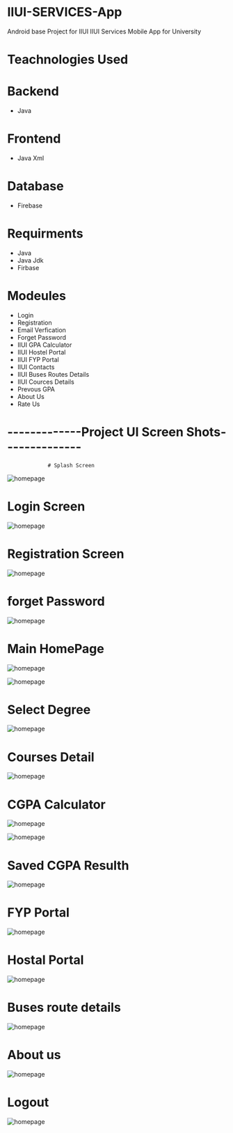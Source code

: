 # IIUI-SERVICES-App
Android base Project for IIUI 
IIUI Services Mobile App for University

# Teachnologies Used
# Backend
- Java
# Frontend
- Java Xml
# Database
- Firebase

 # Requirments
 - Java
 - Java Jdk
 - Firbase 
 # Modeules
 - Login
 - Registration 
 - Email Verfication
 - Forget Password
 - IIUI GPA Calculator
 - IIUI Hostel Portal
 - IIUI FYP Portal
 - IIUI Contacts
 - IIUI Buses Routes Details
 - IIUI Cources Details 
 - Prevous GPA
 - About Us
 - Rate Us
 
# -------------Project UI Screen Shots--------------
                 # Splash Screen
![homepage](https://github.com/malikakmal352/IIUI-SERVICES-App/blob/main/iiu%20img/iiu-1.png?raw=true)

  # Login Screen
![homepage](https://github.com/malikakmal352/IIUI-SERVICES-App/blob/main/iiu%20img/iiu-2.png?raw=true)

  # Registration Screen
![homepage](https://github.com/malikakmal352/IIUI-SERVICES-App/blob/main/iiu%20img/iiu-3.png?raw=true)

  # forget Password
![homepage](https://github.com/malikakmal352/IIUI-SERVICES-App/blob/main/iiu%20img/iiu-4.png?raw=true)

  # Main HomePage
![homepage](https://github.com/malikakmal352/IIUI-SERVICES-App/blob/main/iiu%20img/iiu-5.png?raw=true)

![homepage](https://github.com/malikakmal352/IIUI-SERVICES-App/blob/main/iiu%20img/iiu-6.png?raw=true)

  # Select Degree
![homepage](https://github.com/malikakmal352/IIUI-SERVICES-App/blob/main/iiu%20img/iiu-7.png?raw=true)

  # Courses Detail
![homepage](https://github.com/malikakmal352/IIUI-SERVICES-App/blob/main/iiu%20img/iiu-8.png?raw=true)

  # CGPA Calculator
![homepage](https://github.com/malikakmal352/IIUI-SERVICES-App/blob/main/iiu%20img/iiu-9.png?raw=true)

![homepage](https://github.com/malikakmal352/IIUI-SERVICES-App/blob/main/iiu%20img/iiu-10.png?raw=true)

  # Saved CGPA Resulth
![homepage](https://github.com/malikakmal352/IIUI-SERVICES-App/blob/main/iiu%20img/iiu-11.png?raw=true)

  # FYP Portal
![homepage](https://github.com/malikakmal352/IIUI-SERVICES-App/blob/main/iiu%20img/iiu-12.png?raw=true)

  # Hostal Portal
![homepage](https://github.com/malikakmal352/IIUI-SERVICES-App/blob/main/iiu%20img/iiu-13.png?raw=true)

  # Buses route details
![homepage](https://github.com/malikakmal352/IIUI-SERVICES-App/blob/main/iiu%20img/iiu-14.png?raw=true)

  # About us
![homepage](https://github.com/malikakmal352/IIUI-SERVICES-App/blob/main/iiu%20img/iiu-16.png?raw=true)

  # Logout
![homepage](https://github.com/malikakmal352/IIUI-SERVICES-App/blob/main/iiu%20img/iiu-17.png?raw=true)

